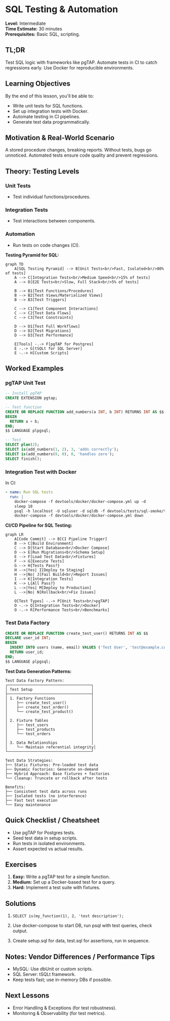 # SQL Testing & Automation

**Level:** Intermediate  
**Time Estimate:** 30 minutes  
**Prerequisites:** Basic SQL, scripting.

## TL;DR
Test SQL logic with frameworks like pgTAP. Automate tests in CI to catch regressions early. Use Docker for reproducible environments.

## Learning Objectives
By the end of this lesson, you'll be able to:
- Write unit tests for SQL functions.
- Set up integration tests with Docker.
- Automate testing in CI pipelines.
- Generate test data programmatically.

## Motivation & Real-World Scenario
A stored procedure changes, breaking reports. Without tests, bugs go unnoticed. Automated tests ensure code quality and prevent regressions.

## Theory: Testing Levels

### Unit Tests
- Test individual functions/procedures.

### Integration Tests
- Test interactions between components.

### Automation
- Run tests on code changes (CI).

**Testing Pyramid for SQL:**
```mermaid
graph TD
    A[SQL Testing Pyramid] --> B[Unit Tests<br/>Fast, Isolated<br/>80% of tests]
    A --> C[Integration Tests<br/>Medium Speed<br/>15% of tests]
    A --> D[E2E Tests<br/>Slow, Full Stack<br/>5% of tests]
    
    B --> B1[Test Functions/Procedures]
    B --> B2[Test Views/Materialized Views]
    B --> B3[Test Triggers]
    
    C --> C1[Test Component Interactions]
    C --> C2[Test Data Flows]
    C --> C3[Test Constraints]
    
    D --> D1[Test Full Workflows]
    D --> D2[Test Migrations]
    D --> D3[Test Performance]
    
    E[Tools] -.-> F[pgTAP for Postgres]
    E -.-> G[tSQLt for SQL Server]
    E -.-> H[Custom Scripts]
```

## Worked Examples

### pgTAP Unit Test
```sql
-- Install pgTAP
CREATE EXTENSION pgtap;

-- Test function
CREATE OR REPLACE FUNCTION add_numbers(a INT, b INT) RETURNS INT AS $$
BEGIN
  RETURN a + b;
END;
$$ LANGUAGE plpgsql;

-- Test
SELECT plan(2);
SELECT is(add_numbers(1, 2), 3, 'adds correctly');
SELECT is(add_numbers(0, 0), 0, 'handles zero');
SELECT finish();
```

### Integration Test with Docker
In CI:
```yaml
- name: Run SQL tests
  run: |
    docker-compose -f devtools/docker/docker-compose.yml up -d
    sleep 10
    psql -h localhost -U sqluser -d sqldb -f devtools/tests/sql-smoke/test_sample.sql
    docker-compose -f devtools/docker/docker-compose.yml down
```

**CI/CD Pipeline for SQL Testing:**
```mermaid
graph LR
    A[Code Commit] --> B[CI Pipeline Trigger]
    B --> C[Build Environment]
    C --> D[Start Database<br/>Docker Compose]
    D --> E[Run Migrations<br/>Schema Setup]
    E --> F[Load Test Data<br/>Fixtures]
    F --> G[Execute Tests]
    G --> H{Tests Pass?}
    H -->|Yes| I[Deploy to Staging]
    H -->|No| J[Fail Build<br/>Report Issues]
    I --> K[Integration Tests]
    K --> L{All Pass?}
    L -->|Yes| M[Deploy to Production]
    L -->|No| N[Rollback<br/>Fix Issues]
    
    O[Test Types] -.-> P[Unit Tests<br/>pgTAP]
    O -.-> Q[Integration Tests<br/>Docker]
    O -.-> R[Performance Tests<br/>Benchmarks]
```

### Test Data Factory
```sql
CREATE OR REPLACE FUNCTION create_test_user() RETURNS INT AS $$
DECLARE user_id INT;
BEGIN
  INSERT INTO users (name, email) VALUES ('Test User', 'test@example.com') RETURNING id INTO user_id;
  RETURN user_id;
END;
$$ LANGUAGE plpgsql;
```

**Test Data Generation Patterns:**
```
Test Data Factory Pattern:
┌─────────────────────────────────────┐
│ Test Setup                          │
├─────────────────────────────────────┤
│ 1. Factory Functions                │
│    ├── create_test_user()           │
│    ├── create_test_order()          │
│    └── create_test_product()        │
│                                     │
│ 2. Fixture Tables                   │
│    ├── test_users                   │
│    ├── test_products                │
│    └── test_orders                  │
│                                     │
│ 3. Data Relationships               │
│    └── Maintain referential integrity│
└─────────────────────────────────────┘

Test Data Strategies:
├── Static Fixtures: Pre-loaded test data
├── Dynamic Factories: Generate on-demand
├── Hybrid Approach: Base fixtures + factories
└── Cleanup: Truncate or rollback after tests

Benefits:
├── Consistent test data across runs
├── Isolated tests (no interference)
├── Fast test execution
└── Easy maintenance
```

## Quick Checklist / Cheatsheet
- Use pgTAP for Postgres tests.
- Seed test data in setup scripts.
- Run tests in isolated environments.
- Assert expected vs actual results.

## Exercises

1. **Easy:** Write a pgTAP test for a simple function.
2. **Medium:** Set up a Docker-based test for a query.
3. **Hard:** Implement a test suite with fixtures.

## Solutions

1. `SELECT is(my_function(1), 2, 'test description');`

2. Use docker-compose to start DB, run psql with test queries, check output.

3. Create setup.sql for data, test.sql for assertions, run in sequence.

## Notes: Vendor Differences / Performance Tips
- MySQL: Use dbUnit or custom scripts.
- SQL Server: tSQLt framework.
- Keep tests fast; use in-memory DBs if possible.

## Next Lessons
- Error Handling & Exceptions (for test robustness).
- Monitoring & Observability (for test metrics).

